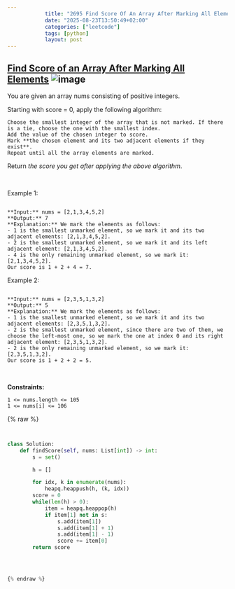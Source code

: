 ```yaml
---
            title: "2695 Find Score Of An Array After Marking All Elements"
            date: "2025-08-23T13:50:49+02:00"
            categories: ["leetcode"]
            tags: [python]
            layout: post
---
```

            
## [Find Score of an Array After Marking All Elements](https://leetcode.com/problems/find-score-of-an-array-after-marking-all-elements) ![image](https://img.shields.io/badge/Difficulty-Medium-orange)

You are given an array nums consisting of positive integers.

Starting with score = 0, apply the following algorithm:

	Choose the smallest integer of the array that is not marked. If there is a tie, choose the one with the smallest index.
	Add the value of the chosen integer to score.
	Mark **the chosen element and its two adjacent elements if they exist**.
	Repeat until all the array elements are marked.

Return *the score you get after applying the above algorithm*.

 

Example 1:

```

**Input:** nums = [2,1,3,4,5,2]
**Output:** 7
**Explanation:** We mark the elements as follows:
- 1 is the smallest unmarked element, so we mark it and its two adjacent elements: [2,1,3,4,5,2].
- 2 is the smallest unmarked element, so we mark it and its left adjacent element: [2,1,3,4,5,2].
- 4 is the only remaining unmarked element, so we mark it: [2,1,3,4,5,2].
Our score is 1 + 2 + 4 = 7.

```

Example 2:

```

**Input:** nums = [2,3,5,1,3,2]
**Output:** 5
**Explanation:** We mark the elements as follows:
- 1 is the smallest unmarked element, so we mark it and its two adjacent elements: [2,3,5,1,3,2].
- 2 is the smallest unmarked element, since there are two of them, we choose the left-most one, so we mark the one at index 0 and its right adjacent element: [2,3,5,1,3,2].
- 2 is the only remaining unmarked element, so we mark it: [2,3,5,1,3,2].
Our score is 1 + 2 + 2 = 5.

```

 

**Constraints:**

	1 <= nums.length <= 105
	1 <= nums[i] <= 106

{% raw %}


```python


class Solution:
    def findScore(self, nums: List[int]) -> int:
        s = set()

        h = []

        for idx, k in enumerate(nums):
            heapq.heappush(h, (k, idx))
        score = 0
        while(len(h) > 0):
            item = heapq.heappop(h)
            if item[1] not in s:
                s.add(item[1])
                s.add(item[1] + 1)
                s.add(item[1] - 1)
                score += item[0]
        return score

        


{% endraw %}
```
